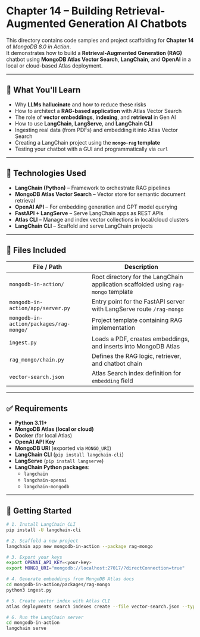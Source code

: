 # Chapter 14 – Building Retrieval-Augmented Generation AI Chatbots

This directory contains code samples and project scaffolding for **Chapter 14** of _MongoDB 8.0 in Action_.  
It demonstrates how to build a **Retrieval-Augmented Generation (RAG)** chatbot using **MongoDB Atlas Vector Search**, **LangChain**, and **OpenAI** in a local or cloud-based Atlas deployment.

---

## 🤖 What You'll Learn

- Why **LLMs hallucinate** and how to reduce these risks
- How to architect a **RAG-based application** with Atlas Vector Search
- The role of **vector embeddings**, **indexing**, and **retrieval** in Gen AI
- How to use **LangChain**, **LangServe**, and **LangChain CLI**
- Ingesting real data (from PDFs) and embedding it into Atlas Vector Search
- Creating a LangChain project using the **`mongo-rag` template**
- Testing your chatbot with a GUI and programmatically via `curl`

---

## 🧩 Technologies Used

- **LangChain (Python)** – Framework to orchestrate RAG pipelines
- **MongoDB Atlas Vector Search** – Vector store for semantic document retrieval
- **OpenAI API** – For embedding generation and GPT model querying
- **FastAPI + LangServe** – Serve LangChain apps as REST APIs
- **Atlas CLI** – Manage and index vector collections in local/cloud clusters
- **LangChain CLI** – Scaffold and serve LangChain projects

---

## 📁 Files Included

| File / Path                                   | Description |
|-----------------------------------------------|-------------|
| `mongodb-in-action/`                          | Root directory for the LangChain application scaffolded using `rag-mongo` template |
| `mongodb-in-action/app/server.py`             | Entry point for the FastAPI server with LangServe route `/rag-mongo` |
| `mongodb-in-action/packages/rag-mongo/`       | Project template containing RAG implementation |
| `ingest.py`                                   | Loads a PDF, creates embeddings, and inserts into MongoDB Atlas |
| `rag_mongo/chain.py`                          | Defines the RAG logic, retriever, and chatbot chain |
| `vector-search.json`                          | Atlas Search index definition for `embedding` field |

---

## ✅ Requirements

- **Python 3.11+**
- **MongoDB Atlas (local or cloud)**
- **Docker** (for local Atlas)
- **OpenAI API Key**
- **MongoDB URI** (exported via `MONGO_URI`)
- **LangChain CLI** (`pip install langchain-cli`)
- **LangServe** (`pip install langserve`)
- **LangChain Python packages**:
  - `langchain`
  - `langchain-openai`
  - `langchain-mongodb`

---

## 🚀 Getting Started

```bash
# 1. Install LangChain CLI
pip install -U langchain-cli

# 2. Scaffold a new project
langchain app new mongodb-in-action --package rag-mongo

# 3. Export your keys
export OPENAI_API_KEY=<your-key>
export MONGO_URI="mongodb://localhost:27017/?directConnection=true"

# 4. Generate embeddings from MongoDB Atlas docs
cd mongodb-in-action/packages/rag-mongo
python3 ingest.py

# 5. Create vector index with Atlas CLI
atlas deployments search indexes create --file vector-search.json --type LOCAL

# 6. Run the LangChain server
cd mongodb-in-action
langchain serve
